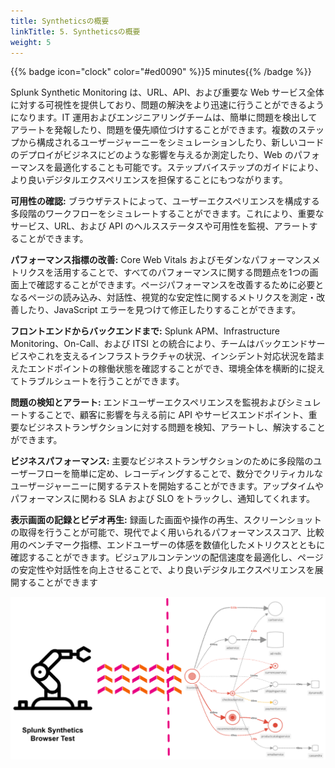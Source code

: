 ```yaml
---
title: Syntheticsの概要
linkTitle: 5. Syntheticsの概要
weight: 5
---
```


{{% badge icon="clock" color="#ed0090" %}}5 minutes{{% /badge %}}

Splunk Synthetic Monitoring は、URL、API、および重要な Web サービス全体に対する可視性を提供しており、問題の解決をより迅速に行うことができるようになります。IT 運用およびエンジニアリングチームは、簡単に問題を検出してアラートを発報したり、問題を優先順位づけすることができます。複数のステップから構成されるユーザージャーニーをシミュレーションしたり、新しいコードのデプロイがビジネスにどのような影響を与えるか測定したり、Web のパフォーマンスを最適化することも可能です。ステップバイステップのガイドにより、より良いデジタルエクスペリエンスを担保することにもつながります。

**可用性の確認:** ブラウザテストによって、ユーザーエクスペリエンスを構成する多段階のワークフローをシミュレートすることができます。これにより、重要なサービス、URL、および API のヘルスステータスや可用性を監視、アラートすることができます。

**パフォーマンス指標の改善:** Core Web Vitals およびモダンなパフォーマンスメトリクスを活用することで、すべてのパフォーマンスに関する問題点を1つの画面上で確認することができます。ページパフォーマンスを改善するために必要となるページの読み込み、対話性、視覚的な安定性に関するメトリクスを測定・改善したり、JavaScript エラーを見つけて修正したりすることができます。

**フロントエンドからバックエンドまで:** Splunk APM、Infrastructure Monitoring、On-Call、および ITSI との統合により、チームはバックエンドサービスやこれを支えるインフラストラクチャの状況、インシデント対応状況を踏まえたエンドポイントの稼働状態を確認することができ、環境全体を横断的に捉えてトラブルシュートを行うことができます。

**問題の検知とアラート:** エンドユーザーエクスペリエンスを監視およびシミュレートすることで、顧客に影響を与える前に API やサービスエンドポイント、重要なビジネストランザクションに対する問題を検知、アラートし、解決することができます。

**ビジネスパフォーマンス:** 主要なビジネストランザクションのために多段階のユーザーフローを簡単に定め、レコーディングすることで、数分でクリティカルなユーザージャーニーに関するテストを開始することができます。アップタイムやパフォーマンスに関わる SLA および SLO をトラックし、通知してくれます。

**表示画面の記録とビデオ再生:** 録画した画面や操作の再生、スクリーンショットの取得を行うことが可能で、現代でよく用いられるパフォーマンススコア、比較用のベンチマーク指標、エンドユーザーの体感を数値化したメトリクスとともに確認することができます。ビジュアルコンテンツの配信速度を最適化し、ページの安定性や対話性を向上させることで、より良いデジタルエクスペリエンスを展開することができます

![Synthetics overview](images/synthetic-tests.png)
